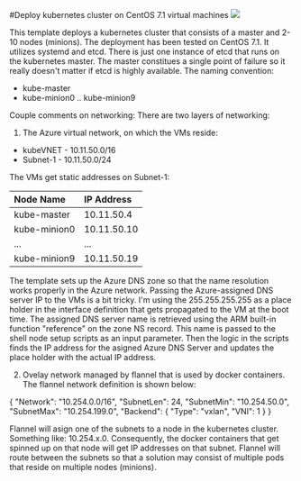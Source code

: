 #Deploy kubernetes cluster on CentOS 7.1 virtual machines
<a href="https://portal.azure.com/#create/Microsoft.Template/uri/https%3A%2F%2Fraw.githubusercontent.com%2Fjarekmisz%2Fazure-scripts%2Fmaster%2Fcentos-kube-cluster%2Fazuredeploy.json" target="_blank">
    <img src="http://azuredeploy.net/deploybutton.png"/>
</a>



This template deploys a kubernetes cluster that consists of a master and 2-10 nodes (minions). The deployment has been tested on CentOS 7.1. It utilizes systemd and etcd. There is just one instance of etcd that runs on the kubernetes master. The master constitues a single point of failure so it really doesn't matter if etcd is highly available.
The naming convention:

* kube-master
* kube-minion0 .. kube-minion9

Couple comments on networking:
There are two layers of networking:

1. The Azure virtual network, on which the VMs reside:

* kubeVNET - 10.11.50.0/16
* Subnet-1 - 10.11.50.0/24

The VMs get static addresses on Subnet-1:

| Node Name   | IP Address |
|:--- |:---|
| kube-master | 10.11.50.4 |
| kube-minion0 | 10.11.50.10 |
| ... | ... |
| kube-minion9 | 10.11.50.19 |

The template sets up the Azure DNS zone so that the name resolution works properly in the Azure network. Passing the Azure-assigned DNS server IP to the VMs is a bit tricky. I'm using the 255.255.255.255 as a place holder in the interface definition that gets propagated to the VM at the boot time. The assigned DNS server name is retrieved using the ARM built-in function "reference" on the zone NS record. This name is passed to the shell node setup scripts as an input parameter. Then the logic in the scripts finds the IP address for the asigned Azure DNS Server and updates the place holder with the actual IP address.

2. Ovelay network managed by flannel that is used by docker containers. The flannel network definition is shown below:

{
    "Network": "10.254.0.0/16",
    "SubnetLen": 24,
    "SubnetMin": "10.254.50.0",
    "SubnetMax": "10.254.199.0",
    "Backend": {
        "Type": "vxlan",
        "VNI": 1
    }
}

Flannel will asign one of the subnets to a node in the kubernetes cluster. Something like: 10.254.x.0. Consequently, the docker containers that get spinned up on that node will get IP addresses on that subnet. Flannel will route between the subnets so that a solution may consist of multiple pods that reside on multiple nodes (minions).




